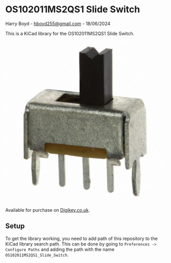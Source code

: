 # OS102011MS2QS1 Slide Switch

Harry Boyd - hboyd255@gmail.com - 18/06/2024

This is a KiCad library for the OS102011MS2QS1 Slide Switch.

![OS102011MS2QS1 Slide Switch](/Photos/reference.jpg)

Available for purchase on
[Digikey.co.uk](https://www.digikey.co.uk/en/products/detail/c-k/OS102011MS2QS1/1981413).

## Setup

To get the library working, you need to add path of this repository to the KiCad
library search path. This can be done by going to
`Preferences -> Configure Paths` and adding the path with the name
`OS102011MS2QS1_Slide_Switch`.
